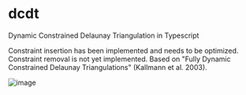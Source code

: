 # dcdt
Dynamic Constrained Delaunay Triangulation in Typescript

Constraint insertion has been implemented and needs to be optimized. Constraint removal is not yet implemented. Based on "Fully Dynamic Constrained Delaunay
Triangulations" (Kallmann et al. 2003).

![image](https://user-images.githubusercontent.com/10544084/188413815-7ac990b8-38eb-4b82-b7ce-203d87d0802d.png)
